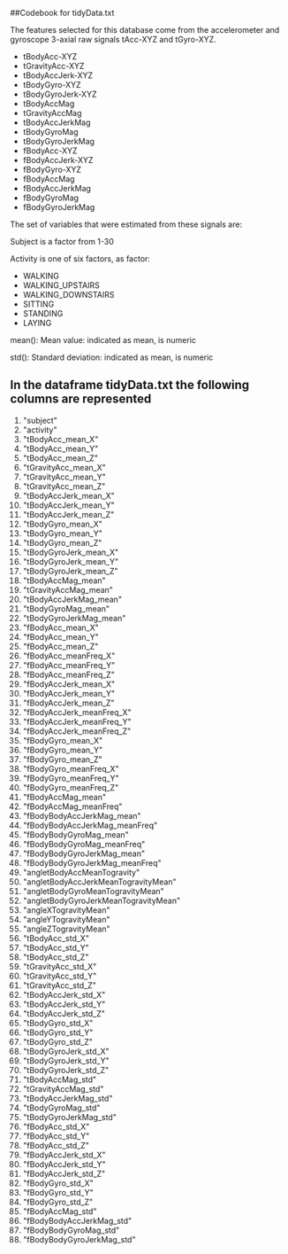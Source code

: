 ##Codebook for tidyData.txt

The features selected for this database come from the accelerometer and gyroscope 3-axial raw signals tAcc-XYZ and tGyro-XYZ.


* tBodyAcc-XYZ
* tGravityAcc-XYZ
* tBodyAccJerk-XYZ
* tBodyGyro-XYZ
* tBodyGyroJerk-XYZ
* tBodyAccMag
* tGravityAccMag
* tBodyAccJerkMag
* tBodyGyroMag
* tBodyGyroJerkMag
* fBodyAcc-XYZ
* fBodyAccJerk-XYZ
* fBodyGyro-XYZ
* fBodyAccMag
* fBodyAccJerkMag
* fBodyGyroMag
* fBodyGyroJerkMag

The set of variables that were estimated from these signals are: 

Subject is a factor from 1-30

Activity is one of six factors, as factor:

* WALKING
* WALKING_UPSTAIRS
* WALKING_DOWNSTAIRS
* SITTING
* STANDING
* LAYING

mean(): Mean value: indicated as mean, is numeric

std(): Standard deviation: indicated as mean, is numeric


## In the dataframe tidyData.txt the following columns are represented

1. "subject"
2. "activity"
3. "tBodyAcc_mean_X"
4. "tBodyAcc_mean_Y"
5. "tBodyAcc_mean_Z"
6. "tGravityAcc_mean_X"
7. "tGravityAcc_mean_Y"
8. "tGravityAcc_mean_Z"
9. "tBodyAccJerk_mean_X"
10. "tBodyAccJerk_mean_Y"
11. "tBodyAccJerk_mean_Z"
12. "tBodyGyro_mean_X"
13. "tBodyGyro_mean_Y"
14. "tBodyGyro_mean_Z"
15. "tBodyGyroJerk_mean_X"
16. "tBodyGyroJerk_mean_Y"
17. "tBodyGyroJerk_mean_Z"
18. "tBodyAccMag_mean"
19. "tGravityAccMag_mean"
20. "tBodyAccJerkMag_mean"
21. "tBodyGyroMag_mean"
22. "tBodyGyroJerkMag_mean"
23. "fBodyAcc_mean_X"
24. "fBodyAcc_mean_Y"
25. "fBodyAcc_mean_Z"
26. "fBodyAcc_meanFreq_X"
27. "fBodyAcc_meanFreq_Y"
28. "fBodyAcc_meanFreq_Z"
29. "fBodyAccJerk_mean_X"
30. "fBodyAccJerk_mean_Y"
31. "fBodyAccJerk_mean_Z"
32. "fBodyAccJerk_meanFreq_X"
33. "fBodyAccJerk_meanFreq_Y"
34. "fBodyAccJerk_meanFreq_Z"
35. "fBodyGyro_mean_X"
36. "fBodyGyro_mean_Y"
37. "fBodyGyro_mean_Z"
38. "fBodyGyro_meanFreq_X"
39. "fBodyGyro_meanFreq_Y"
40. "fBodyGyro_meanFreq_Z"
41. "fBodyAccMag_mean"
42. "fBodyAccMag_meanFreq"
43. "fBodyBodyAccJerkMag_mean"
44. "fBodyBodyAccJerkMag_meanFreq"
45. "fBodyBodyGyroMag_mean"
46. "fBodyBodyGyroMag_meanFreq"
47. "fBodyBodyGyroJerkMag_mean"
48. "fBodyBodyGyroJerkMag_meanFreq"
47. "angletBodyAccMeanTogravity"
50. "angletBodyAccJerkMeanTogravityMean"
51. "angletBodyGyroMeanTogravityMean"
52. "angletBodyGyroJerkMeanTogravityMean"
53. "angleXTogravityMean"
54. "angleYTogravityMean"
55. "angleZTogravityMean"
56. "tBodyAcc_std_X"
57. "tBodyAcc_std_Y"
58. "tBodyAcc_std_Z"
59. "tGravityAcc_std_X"
60. "tGravityAcc_std_Y"
61. "tGravityAcc_std_Z"
62. "tBodyAccJerk_std_X"
63. "tBodyAccJerk_std_Y"
64. "tBodyAccJerk_std_Z"
65. "tBodyGyro_std_X"
66. "tBodyGyro_std_Y"
67. "tBodyGyro_std_Z"
68. "tBodyGyroJerk_std_X"
69. "tBodyGyroJerk_std_Y"
70. "tBodyGyroJerk_std_Z"
71. "tBodyAccMag_std"
72. "tGravityAccMag_std"
73. "tBodyAccJerkMag_std"
74. "tBodyGyroMag_std"
75. "tBodyGyroJerkMag_std"
76. "fBodyAcc_std_X"
77. "fBodyAcc_std_Y"
78. "fBodyAcc_std_Z"
79. "fBodyAccJerk_std_X"
80. "fBodyAccJerk_std_Y"
81. "fBodyAccJerk_std_Z"
82. "fBodyGyro_std_X"
83. "fBodyGyro_std_Y"
84. "fBodyGyro_std_Z"
85. "fBodyAccMag_std"
86. "fBodyBodyAccJerkMag_std"
87. "fBodyBodyGyroMag_std"
88. "fBodyBodyGyroJerkMag_std"
